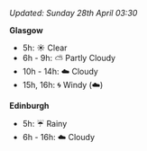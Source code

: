 *Updated: Sunday 28th April 03:30*

**Glasgow**

* 5h: :sunny: Clear
* 6h - 9h: :partly_sunny: Partly Cloudy
* 10h - 14h: :cloud: Cloudy
* 15h, 16h: :cyclone: Windy (:cloud:)

**Edinburgh**

* 5h: :umbrella: Rainy
* 6h - 16h: :cloud: Cloudy
